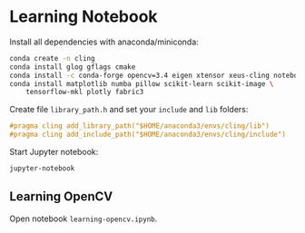 Learning Notebook
=================

Install all dependencies with anaconda/miniconda:
```bash
conda create -n cling
conda install glog gflags cmake
conda install -c conda-forge opencv=3.4 eigen xtensor xeus-cling notebook
conda install matplotlib numba pillow scikit-learn scikit-image \
    tensorflow-mkl plotly fabric3
```

Create file `library_path.h` and set your `include` and `lib` folders:
```c++
#pragma cling add_library_path("$HOME/anaconda3/envs/cling/lib")
#pragma cling add_include_path("$HOME/anaconda3/envs/cling/include")
```

Start Jupyter notebook:
```bash
jupyter-notebook
```

Learning OpenCV
---------------

Open notebook `learning-opencv.ipynb`.
